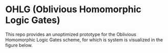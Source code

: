 # OHLG (Oblivious Homomorphic Logic Gates)
This repo provides an unoptimized prototype for the Oblivious Homomorphic Logic Gates scheme, for which is system is visualized in the figure below.

